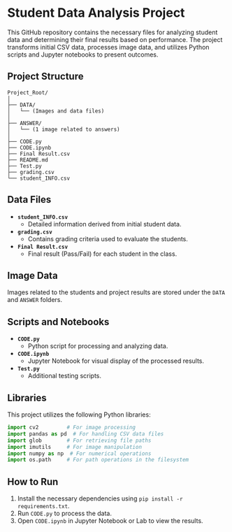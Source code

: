 # Student Data Analysis Project

This GitHub repository contains the necessary files for analyzing student data and determining their final results based on performance. The project transforms initial CSV data, processes image data, and utilizes Python scripts and Jupyter notebooks to present outcomes.

## Project Structure

```
Project_Root/
│
├── DATA/
│   └── (Images and data files)
│
├── ANSWER/
│   └── (1 image related to answers)
│
├── CODE.py
├── CODE.ipynb
├── Final Result.csv
├── README.md
├── Test.py
├── grading.csv
└── student_INFO.csv
```

## Data Files

- **`student_INFO.csv`**
  - Detailed information derived from initial student data.
- **`grading.csv`**
  - Contains grading criteria used to evaluate the students.
- **`Final Result.csv`**
  - Final result (Pass/Fail) for each student in the class.

## Image Data

Images related to the students and project results are stored under the `DATA` and `ANSWER` folders.

## Scripts and Notebooks

- **`CODE.py`**
  - Python script for processing and analyzing data.
- **`CODE.ipynb`**
  - Jupyter Notebook for visual display of the processed results.
- **`Test.py`**
  - Additional testing scripts.

## Libraries

This project utilizes the following Python libraries:

```python
import cv2         # For image processing
import pandas as pd  # For handling CSV data files
import glob        # For retrieving file paths
import imutils     # For image manipulation
import numpy as np  # For numerical operations
import os.path     # For path operations in the filesystem
```

## How to Run

1. Install the necessary dependencies using `pip install -r requirements.txt`.
2. Run `CODE.py` to process the data.
3. Open `CODE.ipynb` in Jupyter Notebook or Lab to view the results.
